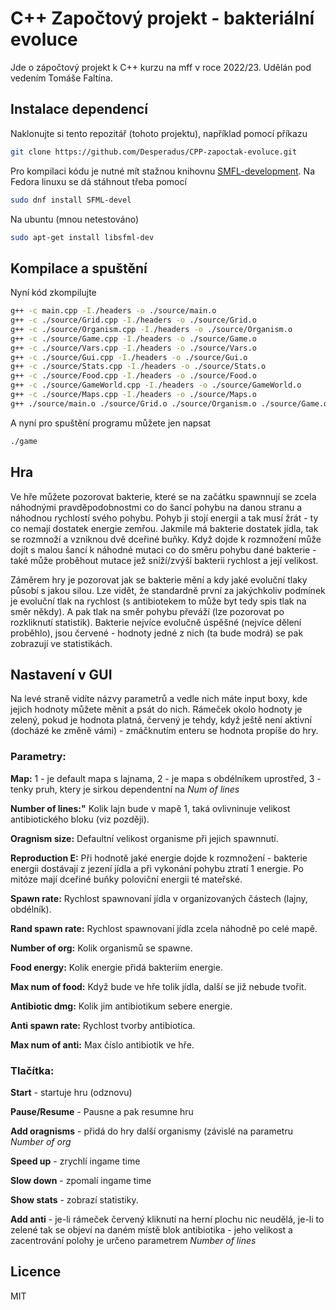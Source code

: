 # C++ Započtový projekt - bakteriální evoluce

Jde o zápočtový projekt k C++ kurzu na mff v roce 2022/23. Udělán pod vedením Tomáše Faltína.

## Instalace dependencí

Naklonujte si tento repozitář (tohoto projektu), například pomocí příkazu
```bash
git clone https://github.com/Desperadus/CPP-zapoctak-evoluce.git
```
Pro kompilaci kódu je nutné mít stažnou knihovnu [SMFL-development](https://www.sfml-dev.org/download.php). 
Na Fedora linuxu se dá stáhnout třeba pomocí
```bash
sudo dnf install SFML-devel
```
Na ubuntu (mnou netestováno)
```bash
sudo apt-get install libsfml-dev
```
## Kompilace a spuštění

Nyní kód zkompilujte
```bash
g++ -c main.cpp -I./headers -o ./source/main.o
g++ -c ./source/Grid.cpp -I./headers -o ./source/Grid.o
g++ -c ./source/Organism.cpp -I./headers -o ./source/Organism.o
g++ -c ./source/Game.cpp -I./headers -o ./source/Game.o
g++ -c ./source/Vars.cpp -I./headers -o ./source/Vars.o
g++ -c ./source/Gui.cpp -I./headers -o ./source/Gui.o
g++ -c ./source/Stats.cpp -I./headers -o ./source/Stats.o
g++ -c ./source/Food.cpp -I./headers -o ./source/Food.o
g++ -c ./source/GameWorld.cpp -I./headers -o ./source/GameWorld.o
g++ -c ./source/Maps.cpp -I./headers -o ./source/Maps.o
g++ ./source/main.o ./source/Grid.o ./source/Organism.o ./source/Game.o ./source/Vars.o ./source/Gui.o ./source/Stats.o ./source/Food.o ./source/GameWorld.o ./source/Maps.o -o game -lsfml-graphics -lsfml-window -lsfml-system
```
A nyní pro spuštění programu můžete jen napsat
```bash
./game
```

## Hra

Ve hře můžete pozorovat bakterie, které se na začátku spawnnují se zcela náhodnými pravděpodobnostmi co do šancí pohybu na danou stranu a náhodnou rychlostí svého pohybu. Pohyb ji stojí energii a tak musí žrát - ty co nemají dostatek energie zemřou. Jakmile má bakterie dostatek jídla, tak se rozmnoží a vzniknou dvě dceřiné buňky. Když dojde k rozmnožení může dojít s malou šancí k náhodné mutaci co do směru pohybu dané bakterie - také může proběhout mutace jež sníží/zvýší bakterii rychlost a její velikost.

Záměrem hry je pozorovat jak se bakterie mění a kdy jaké evoluční tlaky působí s jakou silou. Lze vidět, že standardně první za jakýchkoliv podmínek je evoluční tlak na rychlost (s antibiotekem to může byt tedy spis tlak na směr někdy). A pak tlak na směr pohybu převáží (lze pozorovat po rozkliknutí statistik). Bakterie nejvíce evolučně úspěšné (nejvíce dělení proběhlo), jsou červené - hodnoty jedné z nich (ta bude modrá) se pak zobrazují ve statistikách.


## Nastavení v GUI

Na levé straně vidíte názvy parametrů a vedle nich máte input boxy, kde jejich hodnoty můžete měnit a psát do nich. Rámeček okolo hodnoty je zelený, pokud je hodnota platná, červený je tehdy, když ještě není aktivní (docházé ke změně vámi) - zmáčknutím enteru se hodnota propíše do hry.

### Parametry:

**Map:** 1 - je default mapa s lajnama, 2 - je mapa s obdélníkem uprostřed, 3 - tenky pruh, ktery je sirkou dependentní na *Num of lines*

**Number of lines:"** Kolik lajn bude v mapě 1, taká ovlivninuje velikost antibiotického bloku (viz později).

**Oragnism size:** Defaultní velikost organisme při jejich spawnnutí.

**Reproduction E:** Při hodnotě jaké energie dojde k rozmnožení - bakterie energii dostávají z jezení jídla a při vykonání pohybu ztratí 1 energie. Po mitóze mají dceřiné buňky poloviční energii té mateřské.

**Spawn rate:** Rychlost spawnovaní jídla v organizovaných částech (lajny, obdélník).

**Rand spawn rate:** Rychlost spawnovaní jídla zcela náhodně po celé mapě.

**Number of org:** Kolik organismů se spawne.

**Food energy:** Kolik energie přidá bakteriím energie.

**Max num of food:** Když bude ve hře tolik jídla, další se již nebude tvořit.

**Antibiotic dmg:** Kolik jim antibiotikum sebere energie.

**Anti spawn rate:** Rychlost tvorby antibiotica.

**Max num of anti:** Max číslo antibiotik ve hře.

### Tlačítka:

**Start** - startuje hru (odznovu)

**Pause/Resume** - Pausne a pak resumne hru

**Add oragnisms** - přidá do hry další organismy (závislé na parametru *Number of org*

**Speed up** - zrychlí ingame time

**Slow down** - zpomalí ingame time

**Show stats** - zobrazí statistiky.

**Add anti** - je-li rámeček červený kliknutí na herní plochu nic neudělá, je-li to zelené tak se objeví na daném místě blok antibiotika - jeho velikost a zacentrování polohy je určeno parametrem *Number of lines*

## Licence

MIT
